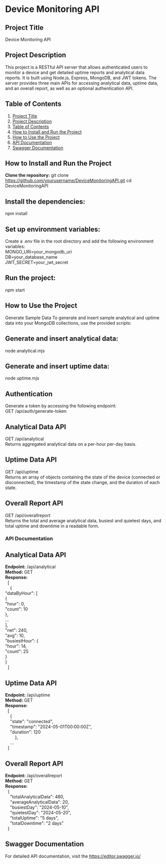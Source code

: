 # Device Monitoring API

## Project Title
  Device Monitoring API

## Project Description
  This project is a RESTful API server that allows authenticated users to monitor a device and get detailed uptime reports and analytical data reports. 
  It is built using Node.js, Express, MongoDB, and JWT tokens. The server provides three main APIs for accessing analytical data, uptime data, and an overall report, as well as an optional authentication API.

## Table of Contents
1. [Project Title](#project-title)
2. [Project Description](#project-description)
3. [Table of Contents](#table-of-contents)
4. [How to Install and Run the Project](#how-to-install-and-run-the-project)
5. [How to Use the Project](#how-to-use-the-project)
6. [API Documentation](#api-documentation)
7. [Swagger Documentation](#Swagger-documentation)


## How to Install and Run the Project
 **Clone the repository:** 
  git clone https://github.com/yourusername/DeviceMonitoringAPI.git
  cd DeviceMonitoringAPI

   
## Install the dependencies:
  npm install

## Set up environment variables:
  Create a .env file in the root directory and add the following environment variables:<br>
  MONGO_URI=your_mongodb_uri <br>
  DB=your_database_name <br>
  JWT_SECRET=your_jwt_secret

## Run the project:
  npm start

## How to Use the Project
  Generate Sample Data
  To generate and insert sample analytical and uptime data into your MongoDB collections, use the provided scripts:

## Generate and insert analytical data:
  node analytical.mjs

## Generate and insert uptime data:
  node uptime.mjs

## Authentication

  Generate a token by accessing the following endpoint:<br>
  GET /api/auth/generate-token
  
  ## Analytical Data API
  GET /api/analytical<br>
  Returns aggregated analytical data on a per-hour per-day basis.
  
  ## Uptime Data API
  GET /api/uptime<br>
  Returns an array of objects containing the state of the device (connected or disconnected), the timestamp of the state change, and the duration of each state.
  
  ## Overall Report API
  GET /api/overallreport<br>
  Returns the total and average analytical data, busiest and quietest days, and total uptime and downtime in a readable form.

### API Documentation
## Analytical Data API
  **Endpoint:** /api/analytical<br>
  **Method:** GET<br>
  **Response:**<br>
  &nbsp;&nbsp;[<br>
    &nbsp;&nbsp;&nbsp;&nbsp;{<br>
      "dataByHour": [<br>
        {<br>
          "hour": 0,<br>
          "count": 10<br>
        },<br>
        ...<br>
      ],<br>
      "net": 240,<br>
      "avg": 10,<br>
      "busiestHour": {<br>
        "hour": 14,<br>
        "count": 25<br>
      }<br>
    }<br>
 &nbsp;&nbsp;]<br>

## Uptime Data API
  **Endpoint:** /api/uptime<br>
  **Method:** GET<br>
  **Response:**<br>
  &nbsp;&nbsp;[<br>
    &nbsp;&nbsp;&nbsp;&nbsp;{<br>
      &nbsp;&nbsp;&nbsp;&nbsp;"state": "connected",<br>
      &nbsp;&nbsp;&nbsp;&nbsp;"timestamp": "2024-05-01T00:00:00Z",<br>
      &nbsp;&nbsp;&nbsp;&nbsp;"duration": 120<br>
    &nbsp;&nbsp;&nbsp;&nbsp;&nbsp;&nbsp;&nbsp;&nbsp;},<br>
    &nbsp;&nbsp;&nbsp;&nbsp;...<br>
  &nbsp;&nbsp;]<br>

## Overall Report API
  **Endpoint:** /api/overallreport<br>
  **Method:** GET<br>
  **Response:**<br>
  &nbsp;&nbsp;{<br>
    &nbsp;&nbsp;&nbsp;&nbsp;"totalAnalyticalData": 480,<br>
    &nbsp;&nbsp;&nbsp;&nbsp;"averageAnalyticalData": 20,<br>
    &nbsp;&nbsp;&nbsp;&nbsp;"busiestDay": "2024-05-10",<br>
    &nbsp;&nbsp;&nbsp;&nbsp;"quietestDay": "2024-05-20",<br>
    &nbsp;&nbsp;&nbsp;&nbsp;"totalUptime": "5 days",<br>
    &nbsp;&nbsp;&nbsp;&nbsp;"totalDowntime": "2 days"<br>
  &nbsp;&nbsp;}<br>

## Swagger Documentation
  For detailed API documentation, visit the https://editor.swagger.io/

